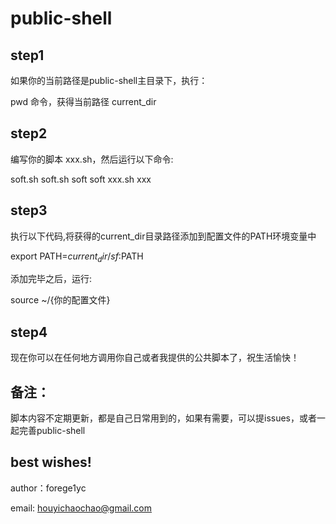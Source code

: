 # public-shell
## step1

如果你的当前路径是public-shell主目录下，执行：

pwd 命令，获得当前路径 current_dir

## step2

编写你的脚本 xxx.sh，然后运行以下命令:

soft.sh soft.sh soft
soft xxx.sh xxx

## step3

执行以下代码,将获得的current_dir目录路径添加到配置文件的PATH环境变量中

export PATH=${current_dir}/sf:$PATH

添加完毕之后，运行:

source ~/{你的配置文件}

## step4

现在你可以在任何地方调用你自己或者我提供的公共脚本了，祝生活愉快！ 

## 备注：
脚本内容不定期更新，都是自己日常用到的，如果有需要，可以提issues，或者一起完善public-shell

## best wishes!

author：forege1yc

email: houyichaochao@gmail.com


